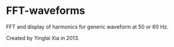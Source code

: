 # FFT-waveforms
FFT and display of harmonics for generic waveform at 50 or 60 Hz.

Created by Yinglai Xia in 2013.
